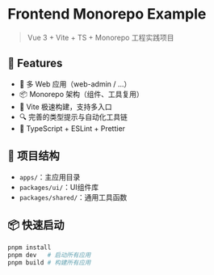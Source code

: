 # Frontend Monorepo Example

> Vue 3 + Vite + TS + Monorepo 工程实践项目

## 🌟 Features

- 🧩 多 Web 应用（web-admin / ...）
- 📦 Monorepo 架构（组件、工具复用）
- 🚀 Vite 极速构建，支持多入口
- 🔍 完善的类型提示与自动化工具链
- 🧪 TypeScript + ESLint + Prettier

## 📁 项目结构

- `apps/`：主应用目录
- `packages/ui/`：UI组件库
- `packages/shared/`：通用工具函数

## 📦 快速启动

```bash
pnpm install
pnpm dev   # 启动所有应用
pnpm build # 构建所有应用
```
